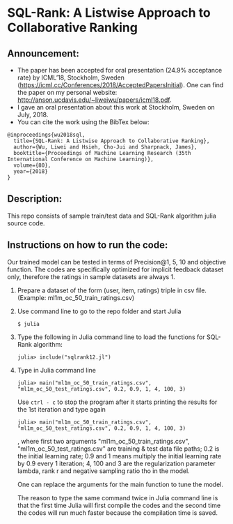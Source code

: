 # SQL-Rank: A Listwise Approach to Collaborative Ranking
## Announcement:
- The paper has been accepted for oral presentation (24.9% acceptance rate) by ICML’18, Stockholm, Sweden (https://icml.cc/Conferences/2018/AcceptedPapersInitial). One can find the paper on my personal website: http://anson.ucdavis.edu/~liweiwu/papers/icml18.pdf.
- I gave an oral presentation about this work at Stockholm, Sweden on July, 2018.
- You can cite the work using the BibTex below:

```
@inproceedings{wu2018sql,
  title={SQL-Rank: A Listwise Approach to Collaborative Ranking},
  author={Wu, Liwei and Hsieh, Cho-Jui and Sharpnack, James},
  booktitle={Proceedings of Machine Learning Research (35th International Conference on Machine Learning)},
  volume={80},
  year={2018}
}
```

## Description: 
This repo consists of sample train/test data and SQL-Rank algorithm julia source code. 



## Instructions on how to run the code:
Our trained model can be tested in terms of Precision@1, 5, 10 and objective function. The codes are specifically optimized for implicit feedback dataset only, therefore the ratings in sample datasets are always 1.



1. Prepare a dataset of the form (user, item, ratings) triple in csv file. (Example: ml1m_oc_50_train_ratings.csv)



2. Use command line to go to the repo folder and start Julia 

	```
	$ julia
	```


3. Type the following in Julia command line to load the functions for SQL-Rank algorithm:
	```
	julia> include("sqlrank12.jl")
	```
	


5. Type in Julia command line 
	```
	julia> main("ml1m_oc_50_train_ratings.csv", "ml1m_oc_50_test_ratings.csv", 0.2, 0.9, 1, 4, 100, 3)
	```
  	 Use `ctrl - c` to stop the program after it starts printing the results for the 1st iteration and 	type again 
	```
	julia> main("ml1m_oc_50_train_ratings.csv", "ml1m_oc_50_test_ratings.csv", 0.2, 0.9, 1, 4, 100, 3)
	```
	, where first two arguments "ml1m_oc_50_train_ratings.csv", "ml1m_oc_50_test_ratings.csv" are training & test data file paths; 0.2 is the initial learning rate; 0.9 and 1 means multiply the initial learning rate by 0.9 every 1 iteration; 4, 100 and 3 are the regularization parameter lambda, rank r and negative sampling ratio tho in the model.
	
	One can replace the arguments for the main function to tune the model. 

	The reason to type the same command twice in Julia command line is that the first time Julia will first compile the codes and the second time the codes will run much faster because the compilation time is saved.
